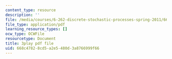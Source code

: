 ```yaml
---
content_type: resource
description: ''
file: /media/courses/6-262-discrete-stochastic-processes-spring-2011/668c47828cd5a2e5480d3a8766999f66_IDgYAGKyuo.pdf
file_type: application/pdf
learning_resource_types: []
ocw_type: OCWFile
resourcetype: Document
title: 3play pdf file
uid: 668c4782-8cd5-a2e5-480d-3a8766999f66
---
```

